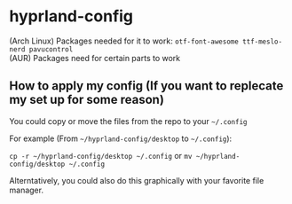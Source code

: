 # hyprland-config
(Arch Linux) Packages needed for it to work: ```otf-font-awesome ttf-meslo-nerd pavucontrol```  
(AUR) Packages need for certain parts to work ``` ```


## How to apply my config (If you want to replecate my set up for some reason)
You could copy or move the files from the repo to your ``~/.config``  

For example (From ``~/hyprland-config/desktop`` to ``~/.config``):  

``cp -r ~/hyprland-config/desktop ~/.config``  or ``mv ~/hyprland-config/desktop ~/.config``  

Alterntatively, you could also do this graphically with your favorite file manager.  

